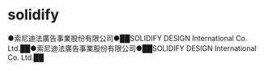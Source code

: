 # solidify
●索尼迪法廣告事業股份有限公司●██SOLIDIFY DESIGN International Co. Ltd.██●索尼迪法廣告事業股份有限公司●██SOLIDIFY DESIGN International Co. Ltd.██

